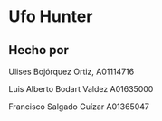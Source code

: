 # Ufo Hunter

## Hecho por

Ulises Bojórquez Ortiz, A01114716

Luis Alberto Bodart Valdez A01635000

Francisco Salgado Guízar A01365047
